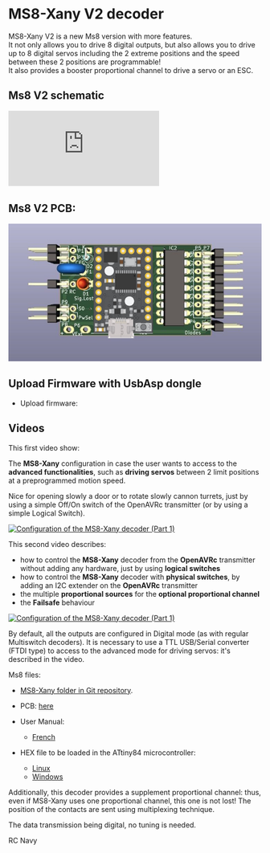 # MS8-Xany V2 decoder

MS8-Xany V2 is a new Ms8 version with more features.  
It not only allows you to drive 8 digital outputs, but also allows you to drive up to 8 digital servos including the 2 extreme positions and the speed between these 2 positions are programmable!  
It also provides a booster proportional channel to drive a servo or an ESC. 

## Ms8 V2 schematic
![here](https://github.com/Ingwie/OpenAVRc_Hw/blob/V3/MutltiSwitch_Sw8_V2/MutltiSwitch_Sw8_V2.pdf)

## Ms8 V2 PCB:
![here](https://github.com/Ingwie/OpenAVRc_Hw/blob/V3/MutltiSwitch_Sw8_V2/MutltiSwitch_Sw8_V2.jpg)

## Upload Firmware with UsbAsp dongle
  - Upload firmware:  

  
## Videos
This first video show:

The **MS8-Xany** configuration in case the user wants to access to the **advanced functionalities**, 
such as **driving servos** between 2 limit positions at a preprogrammed motion speed. 

Nice for opening slowly a door or to rotate slowly cannon turrets, just by using a simple Off/On switch of the OpenAVRc transmitter (or by using a simple Logical Switch).

[![Configuration of the MS8-Xany decoder (Part 1)](https://img.youtube.com/vi/y_skDGLVK1A/0.jpg)](https://www.youtube.com/watch?v=y_skDGLVK1A "Ms8-Xany Part 1") 

This second video describes:
- how to control the **MS8-Xany** decoder from the **OpenAVRc** transmitter without adding any hardware, just by using **logical switches**
- how to control the **MS8-Xany** decoder with **physical switches**, by adding an I2C extender on the **OpenAVRc** transmitter
- the multiple **proportional sources** for the **optional proportional channel**
- the **Failsafe** behaviour

[![Configuration of the MS8-Xany decoder (Part 1)](https://img.youtube.com/vi/EJCJJWh63EM/0.jpg)](https://www.youtube.com/watch?v=EJCJJWh63EM "Ms8-Xany Part 2") 

By default, all the outputs are configured in Digital mode (as with regular Multiswitch decoders).
It is necessary to use a TTL USB/Serial converter (FTDI type) to access to the advanced mode for driving servos: it's described in the video.

Ms8 files:
* [MS8-Xany folder in Git repository](https://github.com/Ingwie/OpenAVRc_Hw/tree/V3/MutltiSwitch_Sw8_V2).
* PCB: [here](https://github.com/Ingwie/OpenAVRc_Hw/blob/V3/MutltiSwitch_Sw8_V2/MutltiSwitch_Sw8_V2.zip)
* User Manual:  
  - [French](https://github.com/Ingwie/OpenAVRc_Hw/blob/V3/MutltiSwitch_Sw8_V2/MS8-Xany-V2_Manuel_Utilisateur.pdf)

* HEX file to be loaded in the ATtiny84 microcontroller:  
  - [Linux]()  
  - [Windows](https://github.com/Ingwie/OpenAVRc_Hw/tree/V3/MultiSwitch_Sw8_V2/PROG/Windows) 



Additionally, this decoder provides a supplement proportional channel: thus, even if MS8-Xany uses one proportional channel, this one is not lost! The position of the contacts are sent using multiplexing technique.

The data transmission being digital, no tuning is needed.

RC Navy 